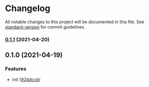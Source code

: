 # Changelog

All notable changes to this project will be documented in this file. See [standard-version](https://github.com/conventional-changelog/standard-version) for commit guidelines.

### [0.1.1](https://github.com/UniversalNotification/send-universal-notification-to-email/compare/v0.1.0...v0.1.1) (2021-04-20)

## 0.1.0 (2021-04-19)


### Features

* init ([924dccb](https://github.com/UniversalNotification/send-universal-notification-to-email/commit/924dccb9845c94fc59e4b390b94d685e1a08bca2))
